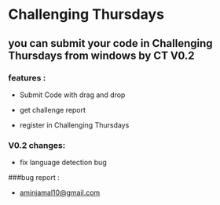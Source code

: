# Challenging Thursdays

## you can submit your code in Challenging Thursdays from windows by CT V0.2

### features :

* Submit Code with drag and drop
+ get challenge report
- register in Challenging Thursdays

### V0.2 changes:

* fix language detection bug

###bug report :

* aminjamal10@gmail.com
